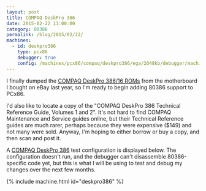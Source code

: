 ```yaml
---
layout: post
title: COMPAQ DeskPro 386
date: 2015-02-22 11:00:00
category: 80386
permalink: /blog/2015/02/22/
machines:
  - id: deskpro386
    type: pcx86
    debugger: true
    config: /machines/pcx86/compaq/deskpro386/ega/2048kb/debugger/machine.xml
---
```


I finally dumped the [COMPAQ DeskPro 386/16 ROMs](/machines/pcx86/compaq/deskpro386/rom/) from the motherboard I bought
on eBay last year, so I'm ready to begin adding 80386 support to PCx86.

I'd also like to locate a copy of the "COMPAQ DeskPro 386 Technical Reference Guide, Volumes 1 and 2".  It's not hard
to find COMPAQ Maintenance and Service guides online, but their Technical Reference guides are much rarer, perhaps because
they were expensive ($149) and not many were sold.  Anyway, I'm hoping to either borrow or buy a copy, and then scan and
post it.

A [COMPAQ DeskPro 386](/machines/pcx86/compaq/deskpro386/ega/2048kb/debugger/machine.xml) test configuration
is displayed below.  The configuration doesn't run, and the debugger can't disassemble 80386-specific code yet, but this
is what I will be using to test and debug my changes over the next few months.

{% include machine.html id="deskpro386" %}
